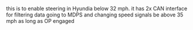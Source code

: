 this is to enable steering in Hyundia below 32 mph.
it has 2x CAN interface for filtering data going to MDPS and changing speed signals be above 35 mph as long as OP engaged

